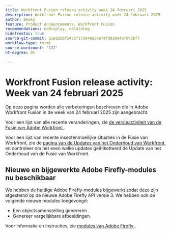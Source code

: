 ```yaml
---
title: Workfront Fusion release activity week 24 februari 2025
description: Workfront Fusion release activity week 24 februari 2025
author: Becky
feature: Product Announcements, Workfront Fusion
recommendations: noDisplay, noCatalog
hidefromtoc: true
source-git-commit: 61e0228f5475f175048a5a6f4fd91844970b3bf7
workflow-type: tm+mt
source-wordcount: '122'
ht-degree: 0%

---
```


# Workfront Fusion release activity: Week van 24 februari 2025

Op deze pagina worden alle verbeteringen beschreven die in Adobe Workfront Fusion in de week van 24 februari 2025 zijn aangebracht.

Voor een lijst van alle recente veranderingen, zie [&#x200B; de versieactiviteit van de Fusie van Adobe Workfront &#x200B;](/help/workfront-fusion/fusion-product-releases/fusion-release-activity.md).

Voor een lijst van recente insectenmoeilijke situaties in de Fusie van Workfront, zie de [&#x200B; pagina van de Updates van het Onderhoud van Workfront &#x200B;](https://experienceleague.adobe.com/nl/docs/workfront-known-issues/releases/current-updates) en controleer om het even welke updates geëtiketteerd de Update van het Onderhoud van de Fusie van Workfront.

## Nieuwe en bijgewerkte Adobe Firefly-modules nu beschikbaar

We hebben de huidige Adobe Firefly-modules bijgewerkt zodat deze zijn afgestemd op de nieuwe Adobe Firefly API versie 3. We hebben ook de volgende nieuwe modules toegevoegd:

* Een objectsamenstelling genereren
* Genereer vergelijkbare afbeeldingen.

Voor informatie en instructies, zie [&#x200B; modules van Adobe Firefly &#x200B;](/help/workfront-fusion/references/apps-and-modules/adobe-connectors/adobe-firefly-modules.md).

